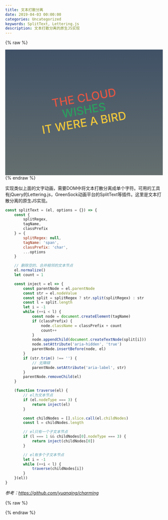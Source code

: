 ```yaml
---
title: 文本打散分离
date: 2019-04-03 00:00:00
categories: Uncategorized
keywords: SplitText, Lettering.js
description: 文本打散分离的原生JS实现
---
```


{% raw %}
<style>
.animation-wrapper {
	position: relative;
	width: 100%;
	min-height: 200px;
	padding-top: 40%;
	background: linear-gradient(to bottom, #405166 0%, #656f6f 100%);
	overflow: hidden;
	user-select: none;
}
.animation-wrapper > div {
	position: absolute;
	top: 50%;
	left: 50%;
	transform: translate(-50%, -56%);
}
.animation-wrapper h3 {
	margin: 0;
	line-height: 40px;
	font-size: 36px;
	font-weight: 500;
	text-align: center;
	text-transform: uppercase;
	white-space: nowrap;
	transform: rotate(-10deg);
}
.animation-wrapper h3:nth-child(1) {
	color: #e55643;
}
.animation-wrapper h3:nth-child(2) {
	color: #2b9f5e;
}
.animation-wrapper h3:nth-child(3) {
	color: #f1c83c;
}
.animation-wrapper h3 span {
	display: inline-block;
	min-width: 10px;
	min-height: 40px;
	text-shadow: #533d4a 1px 1px, #533d4a 2px 2px, #533d4a 3px 3px, #533d4a 4px 4px, #533d4a 5px 5px, #533d4a 6px 6px;
	transform: skew(-10deg);
}
</style>

<div class="scrollable-wrapper">
	<div class="animation-wrapper"><div>
		<h3>The cloud</h3>
		<h3>wishes</h3>
		<h3>it were a bird</h3>
	</div></div>
</div>
{% endraw %}

实现类似上面的文字动画，需要DOM中将文本打散分离成单个字符。可用的工具有jQuery的Lettering.js，GreenSock动画平台的SplitText等插件。这里是文本打散分离的原生JS实现。

``` JavaScript
const splitText = (el, options = {}) => {
    const {
        splitRegex,
        tagName,
        classPrefix
    } = {
        splitRegex: null,
        tagName: 'span',
        classPrefix: 'char',
        ...options
    }

    // 删除空的、合并相邻的文本节点
    el.normalize()
    let count = 1

    const inject = el => {
        const parentNode = el.parentNode
        const str = el.nodeValue
        const split = splitRegex ? str.split(splitRegex) : str
        const l = split.length
        let i = -1
        while (++i < l) {
            const node = document.createElement(tagName)
            if (classPrefix) {
                node.className = classPrefix + count
                count++
            }
            node.appendChild(document.createTextNode(split[i]))
            node.setAttribute('aria-hidden', 'true')
            parentNode.insertBefore(node, el)
        }
        if (str.trim() !== '') {
            // 无障碍
            parentNode.setAttribute('aria-label', str)
        }
        parentNode.removeChild(el)
    }

    (function traverse(el) {
        // el为文本节点
        if (el.nodeType === 3) {
            return inject(el)
        }

        const childNodes = [].slice.call(el.childNodes)
        const l = childNodes.length

        // el只有一个子文本节点
        if (l === 1 && childNodes[0].nodeType === 3) {
            return inject(childNodes[0])
        }

        // el有多个子文本节点
        let i = -1
        while (++i < l) {
            traverse(childNodes[i])
        }
    }(el))
}
```

<cite>参考：https://github.com/yuanqing/charming</cite>


{% raw %}
<script src='/scripts/TweenMax.min.js'></script>
<script>
const splitText = (el, options = {}) => {
	const {
		splitRegex,
		tagName,
		classPrefix
	} = {
		splitRegex: null,
		tagName: 'span',
		classPrefix: 'char',
		...options
	}

	el.normalize()
	let count = 1

	const inject = el => {
		const parentNode = el.parentNode
		const str = el.nodeValue
		const split = splitRegex ? str.split(splitRegex) : str
		const l = split.length
		let i = -1
		while (++i < l) {
			const node = document.createElement(tagName)
			if (classPrefix) {
				node.className = classPrefix + count
				count++
			}
			node.appendChild(document.createTextNode(split[i]))
			node.setAttribute('aria-hidden', 'true')
			parentNode.insertBefore(node, el)
		}
		if (str.trim() !== '') {
			parentNode.setAttribute('aria-label', str)
		}
		parentNode.removeChild(el)
	}

	(function traverse(el) {
		if (el.nodeType === 3) {
			return inject(el)
		}

		const childNodes = [].slice.call(el.childNodes)
		const l = childNodes.length

		if (l === 1 && childNodes[0].nodeType === 3) {
			return inject(childNodes[0])
		}

		let i = -1
		while (++i < l) {
			traverse(childNodes[i])
		}
	}(el))
}

(function run() {
	const wrapper = document.querySelector('.animation-wrapper')
	const lines = wrapper.querySelectorAll('h3')
	Array.prototype.forEach.call(lines, line => splitText(line))
	const els = wrapper.querySelectorAll('span')

	new TimelineMax({
		repeat: -1
	}).staggerFromTo(els, .5, {
		opacity: 0,
		y: 90
	}, {
		ease: Back.easeOut.config(1.8),
		opacity: 1,
		y: 0
	}, .05, .5).staggerTo(els, .5, {
		opacity: 0,
		y: -90
	}, .05, '+=1.5')
}())
</script>
{% endraw %}
